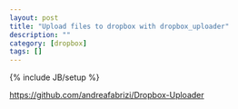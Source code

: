 ```yaml
---
layout: post
title: "Upload files to dropbox with dropbox_uploader"
description: ""
category: [dropbox]
tags: []
---
```

{% include JB/setup %}

https://github.com/andreafabrizi/Dropbox-Uploader